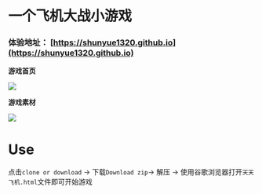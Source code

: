# 一个飞机大战小游戏

### 体验地址： [https://shunyue1320.github.io](https://shunyue1320.github.io)
**游戏首页**

![](https://img-blog.csdnimg.cn/20190323113519542.jpg?x-oss-process=image/watermark,type_ZmFuZ3poZW5naGVpdGk,shadow_10,text_aHR0cHM6Ly9ibG9nLmNzZG4ubmV0L3FxXzQxNjE0OTI4,size_16,color_FFFFFF,t_70)

**游戏素材**

![](https://img-blog.csdnimg.cn/20190322160622528.jpg?x-oss-process=image/watermark,type_ZmFuZ3poZW5naGVpdGk,shadow_10,text_aHR0cHM6Ly9ibG9nLmNzZG4ubmV0L3FxXzQxNjE0OTI4,size_16,color_FFFFFF,t_70)

# Use
点击`clone or download` -> 下载`Download zip`-> 解压 -> 使用谷歌浏览器打开`天天飞机.html`文件即可开始游戏
